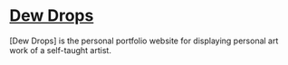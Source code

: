 # [Dew Drops](http://sowmyakalyan.com/dewdrops) 
[Dew Drops] is the personal portfolio website for displaying personal art work of a self-taught artist.
